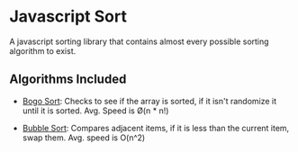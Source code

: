 # Javascript Sort

A javascript sorting library that contains almost every possible sorting algorithm to exist.


## Algorithms Included

- [Bogo Sort](https://en.wikipedia.org/wiki/Bogosort): Checks to see if the array is sorted, if it isn't randomize it until it is sorted. Avg. Speed is Ø(n * n!)

- [Bubble Sort](https://en.wikipedia.org/wiki/Bubble_sort): Compares adjacent items, if it is less than the current item, swap them. Avg. speed is O(n^2)
